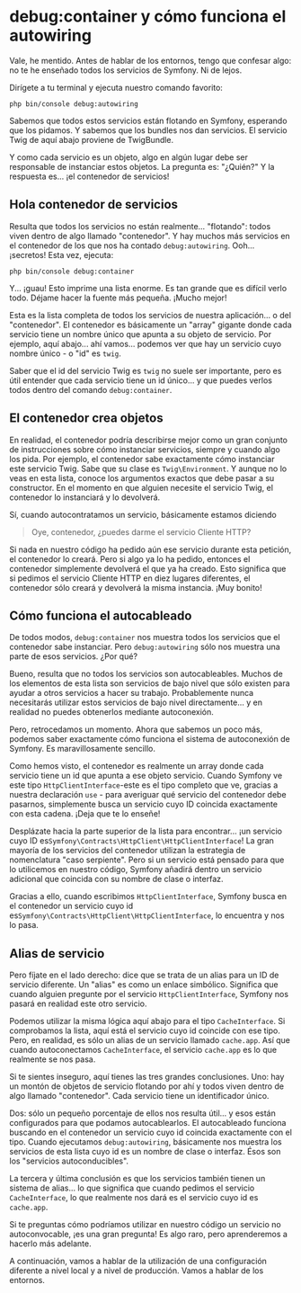 # debug:container y cómo funciona el autowiring

Vale, he mentido. Antes de hablar de los entornos, tengo que confesar algo: no te he enseñado todos los servicios de Symfony. Ni de lejos.

Dirígete a tu terminal y ejecuta nuestro comando favorito:

```terminal
php bin/console debug:autowiring
```

Sabemos que todos estos servicios están flotando en Symfony, esperando que los pidamos. Y sabemos que los bundles nos dan servicios. El servicio Twig de aquí abajo proviene de TwigBundle.

Y como cada servicio es un objeto, algo en algún lugar debe ser responsable de instanciar estos objetos. La pregunta es: "¿Quién?" Y la respuesta es... ¡el contenedor de servicios!

## Hola contenedor de servicios

Resulta que todos los servicios no están realmente... "flotando": todos viven dentro de algo llamado "contenedor". Y hay muchos más servicios en el contenedor de los que nos ha contado `debug:autowiring`. Ooh... ¡secretos! Esta vez, ejecuta:

```terminal
php bin/console debug:container
```

Y... ¡guau! Esto imprime una lista enorme. Es tan grande que es difícil verlo todo. Déjame hacer la fuente más pequeña. ¡Mucho mejor!

Esta es la lista completa de todos los servicios de nuestra aplicación... o del "contenedor". El contenedor es básicamente un "array" gigante donde cada servicio tiene un nombre único que apunta a su objeto de servicio. Por ejemplo, aquí abajo... ahí vamos... podemos ver que hay un servicio cuyo nombre único - o "id" es `twig`.

Saber que el id del servicio Twig es `twig` no suele ser importante, pero es útil entender que cada servicio tiene un id único... y que puedes verlos todos dentro del comando `debug:container`.

## El contenedor crea objetos

En realidad, el contenedor podría describirse mejor como un gran conjunto de instrucciones sobre cómo instanciar servicios, siempre y cuando algo los pida. Por ejemplo, el contenedor sabe exactamente cómo instanciar este servicio Twig. Sabe que su clase es `Twig\Environment`. Y aunque no lo veas en esta lista, conoce los argumentos exactos que debe pasar a su constructor. En el momento en que alguien necesite el servicio Twig, el contenedor lo instanciará y lo devolverá.

Sí, cuando autocontratamos un servicio, básicamente estamos diciendo

> Oye, contenedor, ¿puedes darme el servicio Cliente HTTP?

Si nada en nuestro código ha pedido aún ese servicio durante esta petición, el contenedor lo creará. Pero si algo ya lo ha pedido, entonces el contenedor simplemente devolverá el que ya ha creado. Esto significa que si pedimos el servicio Cliente HTTP en diez lugares diferentes, el contenedor sólo creará y devolverá la misma instancia. ¡Muy bonito!

## Cómo funciona el autocableado

De todos modos, `debug:container` nos muestra todos los servicios que el contenedor sabe instanciar. Pero `debug:autowiring` sólo nos muestra una parte de esos servicios. ¿Por qué?

Bueno, resulta que no todos los servicios son autocableables. Muchos de los elementos de esta lista son servicios de bajo nivel que sólo existen para ayudar a otros servicios a hacer su trabajo. Probablemente nunca necesitarás utilizar estos servicios de bajo nivel directamente... y en realidad no puedes obtenerlos mediante autoconexión.

Pero, retrocedamos un momento. Ahora que sabemos un poco más, podemos saber exactamente cómo funciona el sistema de autoconexión de Symfony. Es maravillosamente sencillo.

Como hemos visto, el contenedor es realmente un array donde cada servicio tiene un id que apunta a ese objeto servicio. Cuando Symfony ve este tipo `HttpClientInterface`-este es el tipo completo que ve, gracias a nuestra declaración `use` - para averiguar qué servicio del contenedor debe pasarnos, simplemente busca un servicio cuyo ID coincida exactamente con esta cadena. ¡Deja que te lo enseñe!

Desplázate hacia la parte superior de la lista para encontrar... ¡un servicio cuyo ID es`Symfony\Contracts\HttpClient\HttpClientInterface`! La gran mayoría de los servicios del contenedor utilizan la estrategia de nomenclatura "caso serpiente". Pero si un servicio está pensado para que lo utilicemos en nuestro código, Symfony añadirá dentro un servicio adicional que coincida con su nombre de clase o interfaz.

Gracias a ello, cuando escribimos `HttpClientInterface`, Symfony busca en el contenedor un servicio cuyo id es`Symfony\Contracts\HttpClient\HttpClientInterface`, lo encuentra y nos lo pasa.

## Alias de servicio

Pero fíjate en el lado derecho: dice que se trata de un alias para un ID de servicio diferente. Un "alias" es como un enlace simbólico. Significa que cuando alguien pregunte por el servicio `HttpClientInterface`, Symfony nos pasará en realidad este otro servicio.

Podemos utilizar la misma lógica aquí abajo para el tipo `CacheInterface`. Si comprobamos la lista, aquí está el servicio cuyo id coincide con ese tipo. Pero, en realidad, es sólo un alias de un servicio llamado `cache.app`. Así que cuando autoconectamos `CacheInterface`, el servicio `cache.app` es lo que realmente se nos pasa.

Si te sientes inseguro, aquí tienes las tres grandes conclusiones. Uno: hay un montón de objetos de servicio flotando por ahí y todos viven dentro de algo llamado "contenedor". Cada servicio tiene un identificador único.

Dos: sólo un pequeño porcentaje de ellos nos resulta útil... y esos están configurados para que podamos autocablearlos. El autocableado funciona buscando en el contenedor un servicio cuyo id coincida exactamente con el tipo. Cuando ejecutamos `debug:autowiring`, básicamente nos muestra los servicios de esta lista cuyo id es un nombre de clase o interfaz. Ésos son los "servicios autoconducibles".

La tercera y última conclusión es que los servicios también tienen un sistema de alias... lo que significa que cuando pedimos el servicio `CacheInterface`, lo que realmente nos dará es el servicio cuyo id es `cache.app`.

Si te preguntas cómo podríamos utilizar en nuestro código un servicio no autoconvocable, ¡es una gran pregunta! Es algo raro, pero aprenderemos a hacerlo más adelante.

A continuación, vamos a hablar de la utilización de una configuración diferente a nivel local y a nivel de producción. Vamos a hablar de los entornos.
